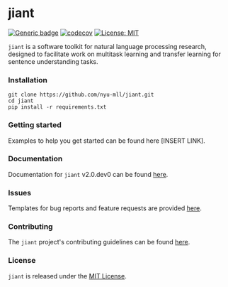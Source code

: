 # jiant
[![Generic badge](https://img.shields.io/badge/version-2.0.dev0-blue.svg)](https://shields.io/)
[![codecov](https://codecov.io/gh/pyeres/jiant/branch/master/graph/badge.svg?token=N5MSA2P2RO)](https://codecov.io/gh/pyeres/jiant)
[![License: MIT](https://img.shields.io/badge/License-MIT-green.svg)](https://opensource.org/licenses/MIT)

`jiant` is a software toolkit for natural language processing research, designed to facilitate work on multitask learning and transfer learning for sentence understanding tasks. 

### Installation
```
git clone https://github.com/nyu-mll/jiant.git
cd jiant
pip install -r requirements.txt
```

### Getting started
Examples to help you get started can be found here [INSERT LINK].

### Documentation
Documentation for `jiant` v2.0.dev0 can be found [here](https://nyu-mll-jiant.readthedocs-hosted.com/).

### Issues
Templates for bug reports and feature requests are provided [here](https://github.com/pyeres/jiant2/issues/new/choose).

### Contributing
The `jiant` project's contributing guidelines can be found [here](CONTRIBUTING.md).

### License
`jiant` is released under the [MIT License](https://github.com/pyeres/jiant/blob/master/LICENSE).
